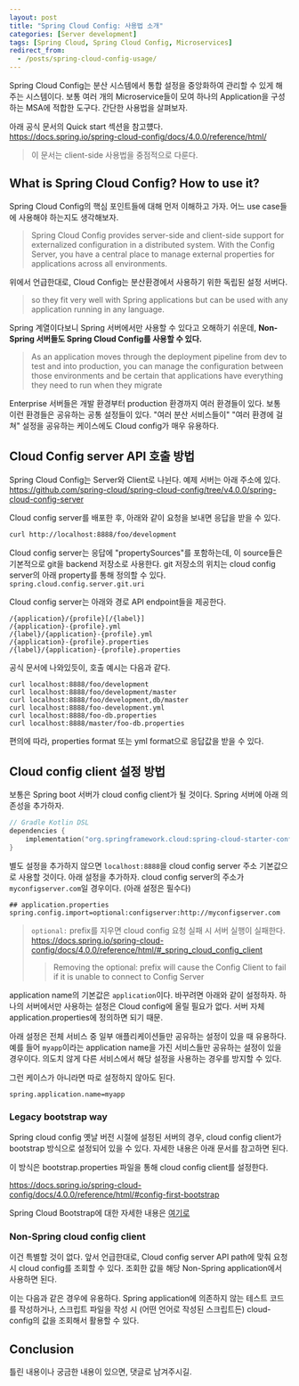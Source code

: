```yaml
---
layout: post
title: "Spring Cloud Config: 사용법 소개"
categories: [Server development]
tags: [Spring Cloud, Spring Cloud Config, Microservices]
redirect_from:
  - /posts/spring-cloud-config-usage/
---
```


Spring Cloud Config는 분산 시스템에서 통합 설정을 중앙화하여 관리할 수 있게 해주는 시스템이다. 보통 여러 개의 Microservice들이 모여 하나의 Application을 구성하는 MSA에 적합한 도구다. 간단한 사용법을 살펴보자.

아래 공식 문서의 Quick start 섹션을 참고헀다.  
<https://docs.spring.io/spring-cloud-config/docs/4.0.0/reference/html/>

> 이 문서는 client-side 사용법을 중점적으로 다룬다.

## What is Spring Cloud Config? How to use it?

Spring Cloud Config의 핵심 포인트들에 대해 먼저 이해하고 가자. 어느 use case들에 사용해야 하는지도 생각해보자.

> Spring Cloud Config provides server-side and client-side support for externalized configuration in a distributed system. With the Config Server, you have a central place to manage external properties for applications across all environments.

위에서 언급한대로, Cloud Config는 분산환경에서 사용하기 위한 독립된 설정 서버다.

> so they fit very well with Spring applications but can be used with any application running in any language.

Spring 계열이다보니 Spring 서버에서만 사용할 수 있다고 오해하기 쉬운데, **Non-Spring 서버들도 Spring Cloud Config를 사용할 수 있다.**

> As an application moves through the deployment pipeline from dev to test and into production, you can manage the configuration between those environments and be certain that applications have everything they need to run when they migrate

Enterprise 서버들은 개발 환경부터 production 환경까지 여러 환경들이 있다. 보통 이런 환경들은 공유하는 공통 설정들이 있다. "여러 분산 서비스들이" "여러 환경에 걸쳐" 설정을 공유하는 케이스에도 Cloud config가 매우 유용하다.

## Cloud Config server API 호출 방법

Spring Cloud Config는 Server와 Client로 나뉜다. 예제 서버는 아래 주소에 있다.  
<https://github.com/spring-cloud/spring-cloud-config/tree/v4.0.0/spring-cloud-config-server>

Cloud config server를 배포한 후, 아래와 같이 요청을 보내면 응답을 받을 수 있다.

```sh
curl http://localhost:8888/foo/development
```

Cloud config server는 응답에 "propertySources"를 포함하는데, 이 source들은 기본적으로 git을 backend 저장소로 사용한다. git 저장소의 위치는 cloud config server의 아래 property를 통해 정의할 수 있다.  
`spring.cloud.config.server.git.uri`

Cloud config server는 아래와 경로 API endpoint들을 제공한다.

```
/{application}/{profile}[/{label}]
/{application}-{profile}.yml
/{label}/{application}-{profile}.yml
/{application}-{profile}.properties
/{label}/{application}-{profile}.properties
```

공식 문서에 나와있듯이, 호출 예시는 다음과 같다.

```shell
curl localhost:8888/foo/development
curl localhost:8888/foo/development/master
curl localhost:8888/foo/development,db/master
curl localhost:8888/foo-development.yml
curl localhost:8888/foo-db.properties
curl localhost:8888/master/foo-db.properties
```

편의에 따라, properties format 또는 yml format으로 응답값을 받을 수 있다.

## Cloud config client 설정 방법

보통은 Spring boot 서버가 cloud config client가 될 것이다. Spring 서버에 아래 의존성을 추가하자.

```kotlin
// Gradle Kotlin DSL
dependencies {
    implementation("org.springframework.cloud:spring-cloud-starter-config")
}
```

별도 설정을 추가하지 않으면 `localhost:8888`을 cloud config server 주소 기본값으로 사용할 것이다. 아래 설정을 추가하자. cloud config server의 주소가 `myconfigserver.com`일 경우이다. (아래 설정은 필수다)

```properties
## application.properties
spring.config.import=optional:configserver:http://myconfigserver.com
```

> `optional:` prefix를 지우면 cloud config 요청 실패 시 서버 실행이 실패한다.  
> <https://docs.spring.io/spring-cloud-config/docs/4.0.0/reference/html/#_spring_cloud_config_client>
>> Removing the optional: prefix will cause the Config Client to fail if it is unable to connect to Config Server

application name의 기본값은 `application`이다. 바꾸려면 아래와 같이 설정하자.
하나의 서버에서만 사용하는 설정은 Cloud config에 올릴 필요가 없다. 서버 자체 application.properties에 정의하면 되기 때문.

아래 설정은 전체 서비스 중 일부 애플리케이션들만 공유하는 설정이 있을 때 유용하다. 예를 들어 `myapp`이라는 application name을 가진 서비스들만 공유하는 설정이 있을 경우이다. 의도치 않게 다른 서비스에서 해당 설정을 사용하는 경우를 방지할 수 있다.

그런 케이스가 아니라면 따로 설정하지 않아도 된다.

```properties
spring.application.name=myapp
```

### Legacy bootstrap way

Spring cloud config 옛날 버전 시절에 설정된 서버의 경우, cloud config client가 bootstrap 방식으로 설정되어 있을 수 있다. 자세한 내용은 아래 문서를 참고하면 된다.

이 방식은 bootstrap.properties 파일을 통해 cloud config client를 설정한다.

<https://docs.spring.io/spring-cloud-config/docs/4.0.0/reference/html/#config-first-bootstrap>

Spring Cloud Bootstrap에 대한 자세한 내용은 [여기로](/spring-cloud-what-is-bootstrap/)

### Non-Spring cloud config client

이건 특별할 것이 없다. 앞서 언급한대로, Cloud config server API path에 맞춰 요청 시 cloud config를 조회할 수 있다.
조회한 값을 해당 Non-Spring application에서 사용하면 된다.

이는 다음과 같은 경우에 유용하다. Spring application에 의존하지 않는 테스트 코드를 작성하거나, 스크립트 파일을 작성 시 (어떤 언어로 작성된 스크립트든) cloud-config의 값을 조회해서 활용할 수 있다.

## Conclusion

틀린 내용이나 궁금한 내용이 있으면, 댓글로 남겨주시길.
